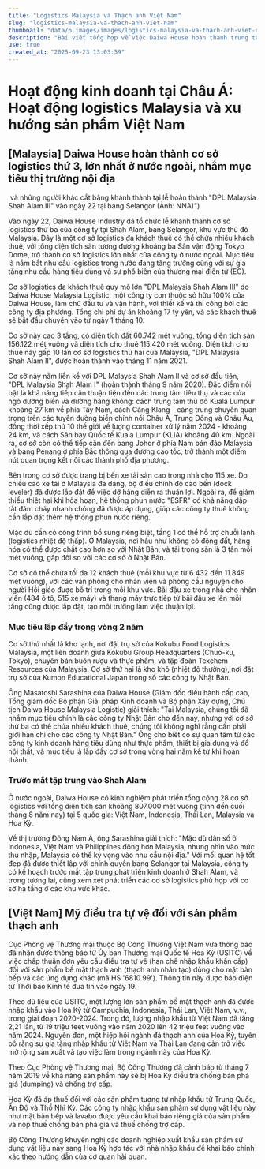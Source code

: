 ```yaml
---
title: "Logistics Malaysia và Thạch anh Việt Nam"
slug: "logistics-malaysia-va-thach-anh-viet-nam"
thumbnail: "data/6.images/images/logistics-malaysia-va-thach-anh-viet-nam.webp"
description: "Bài viết tổng hợp về việc Daiwa House hoàn thành trung tâm logistics lớn nhất tại Malaysia và việc Mỹ khởi xướng điều tra tự vệ đối với sản phẩm thạch anh của Việt Nam."
use: true
created_at: "2025-09-23 13:03:59"
---
```


# Hoạt động kinh doanh tại Châu Á: Hoạt động logistics Malaysia và xu hướng sản phẩm Việt Nam

## [Malaysia] Daiwa House hoàn thành cơ sở logistics thứ 3, lớn nhất ở nước ngoài, nhắm mục tiêu thị trường nội địa

![]() và những người khác cắt băng khánh thành tại lễ hoàn thành \"DPL Malaysia Shah Alam III\" vào ngày 22 tại bang Selangor (Ảnh: NNA)")

Vào ngày 22, Daiwa House Industry đã tổ chức lễ khánh thành cơ sở logistics thứ ba của công ty tại Shah Alam, bang Selangor, khu vực thủ đô Malaysia. Đây là một cơ sở logistics đa khách thuê có thể chứa nhiều khách thuê, với tổng diện tích sàn tương đương khoảng ba Sân vận động Tokyo Dome, trở thành cơ sở logistics lớn nhất của công ty ở nước ngoài. Mục tiêu là nắm bắt nhu cầu logistics trong nước đang tăng trưởng cùng với sự gia tăng nhu cầu hàng tiêu dùng và sự phổ biến của thương mại điện tử (EC).

Cơ sở logistics đa khách thuê quy mô lớn "DPL Malaysia Shah Alam III" do Daiwa House Malaysia Logistic, một công ty con thuộc sở hữu 100% của Daiwa House, làm chủ đầu tư và vận hành, với thiết kế và thi công bởi các công ty địa phương. Tổng chi phí dự án khoảng 17 tỷ yên, và các khách thuê sẽ bắt đầu chuyển vào từ ngày 1 tháng 10.

Cơ sở này cao 3 tầng, có diện tích đất 60.742 mét vuông, tổng diện tích sàn 156.122 mét vuông và diện tích cho thuê 115.420 mét vuông. Diện tích cho thuê này gấp 10 lần cơ sở logistics thứ hai của Malaysia, "DPL Malaysia Shah Alam II", được hoàn thành vào tháng 11 năm 2021.

Cơ sở này nằm liền kề với DPL Malaysia Shah Alam II và cơ sở đầu tiên, "DPL Malaysia Shah Alam I" (hoàn thành tháng 9 năm 2020). Đặc điểm nổi bật là khả năng tiếp cận thuận tiện đến các trung tâm tiêu thụ và các cửa ngõ đường biển và đường hàng không: cách trung tâm thủ đô Kuala Lumpur khoảng 27 km về phía Tây Nam, cách Cảng Klang - cảng trung chuyển quan trọng trên các tuyến đường biển chính nối Châu Á, Trung Đông và Châu Âu, đồng thời xếp thứ 10 thế giới về lượng container xử lý năm 2024 - khoảng 24 km, và cách Sân bay Quốc tế Kuala Lumpur (KLIA) khoảng 40 km. Ngoài ra, cơ sở còn có thể tiếp cận đến bang Johor ở phía Nam bán đảo Malaysia và bang Penang ở phía Bắc thông qua đường cao tốc, trở thành một điểm nút quan trọng kết nối các thành phố địa phương.

Bên trong cơ sở được trang bị bến xe tải sàn cao trong nhà cho 115 xe. Do chiều cao xe tải ở Malaysia đa dạng, bộ điều chỉnh độ cao bến (dock leveler) đã được lắp đặt để việc dỡ hàng diễn ra thuận lợi. Ngoài ra, để giảm thiểu thiệt hại khi hỏa hoạn, hệ thống phun nước "ESFR" có khả năng dập tắt đám cháy nhanh chóng đã được áp dụng, giúp các công ty thuê không cần lắp đặt thêm hệ thống phun nước riêng.

Mặc dù cần có công trình bổ sung riêng biệt, tầng 1 có thể hỗ trợ chuỗi lạnh (logistics nhiệt độ thấp). Ở Malaysia, nơi hầu như không có động đất, hàng hóa có thể được chất cao hơn so với Nhật Bản, và tải trọng sàn là 3 tấn mỗi mét vuông, gấp đôi so với các cơ sở ở Nhật Bản.

Cơ sở có thể chứa tối đa 12 khách thuê (mỗi khu vực từ 6.432 đến 11.849 mét vuông), với các văn phòng cho nhân viên và phòng cầu nguyện cho người Hồi giáo được bố trí trong mỗi khu vực. Bãi đậu xe trong nhà cho nhân viên (484 ô tô, 515 xe máy) và thang máy trực tiếp từ bãi đậu xe lên mỗi tầng cũng được lắp đặt, tạo môi trường làm việc thuận lợi.

### Mục tiêu lấp đầy trong vòng 2 năm

Cơ sở thứ nhất là kho lạnh, nơi đặt trụ sở của Kokubu Food Logistics Malaysia, một liên doanh giữa Kokubu Group Headquarters (Chuo-ku, Tokyo), chuyên bán buôn rượu và thực phẩm, và tập đoàn Texchem Resources của Malaysia. Cơ sở thứ hai là kho khô (nhiệt độ thường), nơi đặt trụ sở của Kumon Educational Japan trong số các công ty Nhật Bản.

Ông Masatoshi Sarashina của Daiwa House (Giám đốc điều hành cấp cao, Tổng giám đốc Bộ phận Giải pháp Kinh doanh và Bộ phận Xây dựng, Chủ tịch Daiwa House Malaysia Logistic) giải thích: "Tại Malaysia, chúng tôi đã nhắm mục tiêu chính là các công ty Nhật Bản cho đến nay, nhưng với cơ sở thứ ba có thể chứa nhiều khách thuê, chúng tôi không nghĩ rằng cần phải giới hạn chỉ cho các công ty Nhật Bản." Ông cho biết có sự quan tâm từ các công ty kinh doanh hàng tiêu dùng như thực phẩm, thiết bị gia dụng và đồ nội thất, và mục tiêu là lấp đầy cơ sở trong vòng hai năm kể từ khi hoàn thành.

### Trước mắt tập trung vào Shah Alam

Ở nước ngoài, Daiwa House có kinh nghiệm phát triển tổng cộng 28 cơ sở logistics với tổng diện tích sàn khoảng 807.000 mét vuông (tính đến cuối tháng 8 năm nay) tại 5 quốc gia: Việt Nam, Indonesia, Thái Lan, Malaysia và Hoa Kỳ.

Về thị trường Đông Nam Á, ông Sarashina giải thích: "Mặc dù dân số ở Indonesia, Việt Nam và Philippines đông hơn Malaysia, nhưng nhìn vào mức thu nhập, Malaysia có thể kỳ vọng vào nhu cầu nội địa." Với mối quan hệ tốt đẹp đã được thiết lập với chính quyền bang Selangor tại Malaysia, công ty có kế hoạch trước mắt tập trung phát triển kinh doanh ở Shah Alam, và trong tương lai, cũng xem xét phát triển các cơ sở logistics phù hợp với cơ sở hạ tầng ở các khu vực khác.

## [Việt Nam] Mỹ điều tra tự vệ đối với sản phẩm thạch anh

Cục Phòng vệ Thương mại thuộc Bộ Công Thương Việt Nam vừa thông báo đã nhận được thông báo từ Ủy ban Thương mại Quốc tế Hoa Kỳ (USITC) về việc chấp thuận đơn yêu cầu điều tra tự vệ (hạn chế nhập khẩu khẩn cấp) đối với sản phẩm bề mặt thạch anh (thạch anh nhân tạo) dùng cho mặt bàn bếp và các ứng dụng khác (mã HS '6810.99'). Thông tin này được báo điện tử Thời báo Kinh tế đưa tin vào ngày 19.

Theo dữ liệu của USITC, một lượng lớn sản phẩm bề mặt thạch anh đã được nhập khẩu vào Hoa Kỳ từ Campuchia, Indonesia, Thái Lan, Việt Nam, v.v., trong giai đoạn 2020-2024. Trong đó, lượng nhập khẩu từ Việt Nam đã tăng 2,21 lần, từ 19 triệu feet vuông vào năm 2020 lên 42 triệu feet vuông vào năm 2024. Nguyên đơn, một hiệp hội ngành đá thạch anh của Hoa Kỳ, tuyên bố rằng sự gia tăng nhập khẩu từ Việt Nam và Thái Lan đang cản trở việc mở rộng sản xuất và tạo việc làm trong ngành này của Hoa Kỳ.

Theo Cục Phòng vệ Thương mại, Bộ Công Thương đã cảnh báo từ tháng 7 năm 2019 về khả năng sản phẩm này sẽ bị Hoa Kỳ điều tra chống bán phá giá (dumping) và chống trợ cấp.

Hoa Kỳ đã áp thuế đối với các sản phẩm tương tự nhập khẩu từ Trung Quốc, Ấn Độ và Thổ Nhĩ Kỳ. Các công ty nhập khẩu sản phẩm sử dụng vật liệu này như mặt bàn bếp và lavabo được yêu cầu khai báo riêng giá của sản phẩm và nộp thuế chống bán phá giá và thuế chống trợ cấp.

Bộ Công Thương khuyến nghị các doanh nghiệp xuất khẩu sản phẩm sử dụng vật liệu này sang Hoa Kỳ hợp tác với nhà nhập khẩu để khai báo chính xác theo hướng dẫn của cơ quan hải quan.
